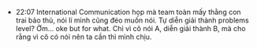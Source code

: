 - 22:07 International Communication họp mà team toàn mấy thằng con trai bảo thủ, nói lí mình cũng đéo muốn nói. Tự diễn giải thành problems level? Ờm... oke but for what. Chỉ vì cô nói A, diễn giải thành B, mà cho rằng vì cô có nói nên ta cần thì mình chịu.